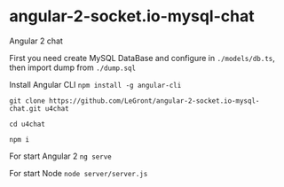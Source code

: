 # angular-2-socket.io-mysql-chat
Angular 2 chat

First you need create MySQL DataBase and configure in `./models/db.ts`, then import dump from `./dump.sql`

Install Angular CLI
`
npm install -g angular-cli
`

`
git clone https://github.com/LeGront/angular-2-socket.io-mysql-chat.git u4chat
`

`
cd u4chat
`

`
npm i
`

For start Angular 2 
`
ng serve
`

For start Node `
node server/server.js
`
